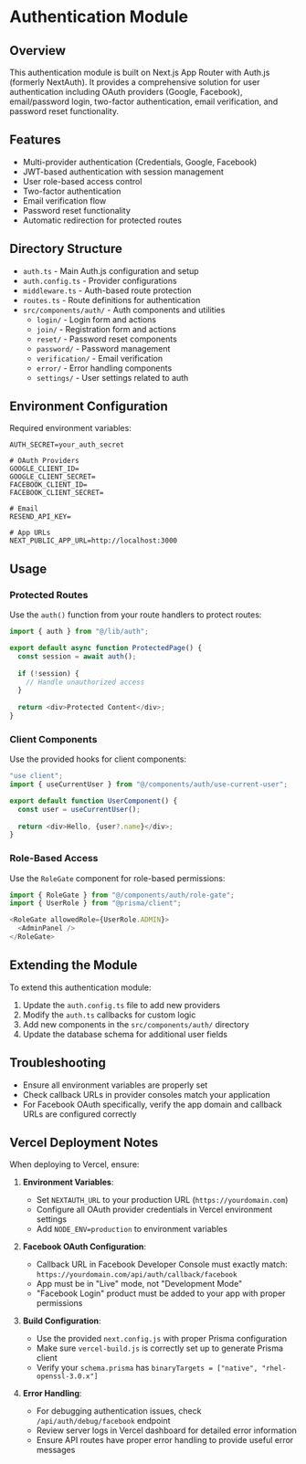 # Authentication Module

## Overview
This authentication module is built on Next.js App Router with Auth.js (formerly NextAuth). It provides a comprehensive solution for user authentication including OAuth providers (Google, Facebook), email/password login, two-factor authentication, email verification, and password reset functionality.

## Features
- Multi-provider authentication (Credentials, Google, Facebook)
- JWT-based authentication with session management
- User role-based access control
- Two-factor authentication
- Email verification flow
- Password reset functionality
- Automatic redirection for protected routes

## Directory Structure
- `auth.ts` - Main Auth.js configuration and setup
- `auth.config.ts` - Provider configurations
- `middleware.ts` - Auth-based route protection
- `routes.ts` - Route definitions for authentication
- `src/components/auth/` - Auth components and utilities
  - `login/` - Login form and actions
  - `join/` - Registration form and actions
  - `reset/` - Password reset components
  - `password/` - Password management
  - `verification/` - Email verification
  - `error/` - Error handling components
  - `settings/` - User settings related to auth

## Environment Configuration
Required environment variables:
```
AUTH_SECRET=your_auth_secret

# OAuth Providers
GOOGLE_CLIENT_ID=
GOOGLE_CLIENT_SECRET=
FACEBOOK_CLIENT_ID=
FACEBOOK_CLIENT_SECRET=

# Email
RESEND_API_KEY=

# App URLs
NEXT_PUBLIC_APP_URL=http://localhost:3000
```

## Usage
### Protected Routes
Use the `auth()` function from your route handlers to protect routes:

```typescript
import { auth } from "@/lib/auth";

export default async function ProtectedPage() {
  const session = await auth();
  
  if (!session) {
    // Handle unauthorized access
  }
  
  return <div>Protected Content</div>;
}
```

### Client Components
Use the provided hooks for client components:

```typescript
"use client";
import { useCurrentUser } from "@/components/auth/use-current-user";

export default function UserComponent() {
  const user = useCurrentUser();
  
  return <div>Hello, {user?.name}</div>;
}
```

### Role-Based Access
Use the `RoleGate` component for role-based permissions:

```typescript
import { RoleGate } from "@/components/auth/role-gate";
import { UserRole } from "@prisma/client";

<RoleGate allowedRole={UserRole.ADMIN}>
  <AdminPanel />
</RoleGate>
```

## Extending the Module
To extend this authentication module:
1. Update the `auth.config.ts` file to add new providers
2. Modify the `auth.ts` callbacks for custom logic
3. Add new components in the `src/components/auth/` directory
4. Update the database schema for additional user fields

## Troubleshooting
- Ensure all environment variables are properly set
- Check callback URLs in provider consoles match your application
- For Facebook OAuth specifically, verify the app domain and callback URLs are configured correctly

## Vercel Deployment Notes
When deploying to Vercel, ensure:

1. **Environment Variables**:
   - Set `NEXTAUTH_URL` to your production URL (`https://yourdomain.com`)
   - Configure all OAuth provider credentials in Vercel environment settings
   - Add `NODE_ENV=production` to environment variables

2. **Facebook OAuth Configuration**:
   - Callback URL in Facebook Developer Console must exactly match: `https://yourdomain.com/api/auth/callback/facebook`
   - App must be in "Live" mode, not "Development Mode"
   - "Facebook Login" product must be added to your app with proper permissions

3. **Build Configuration**:
   - Use the provided `next.config.js` with proper Prisma configuration
   - Make sure `vercel-build.js` is correctly set up to generate Prisma client
   - Verify your `schema.prisma` has `binaryTargets = ["native", "rhel-openssl-3.0.x"]`

4. **Error Handling**:
   - For debugging authentication issues, check `/api/auth/debug/facebook` endpoint
   - Review server logs in Vercel dashboard for detailed error information
   - Ensure API routes have proper error handling to provide useful error messages
